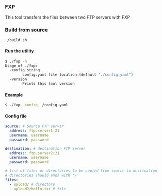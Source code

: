### FXP
This tool transfers the files between two FTP servers with FXP

### Build from source
```sh
./build.sh
```

#### Run the utility
```sh
$ ./fxp -h
Usage of ./fxp:
  -config string
        config.yaml file location (default "./config.yaml")
  -version
        Prints this tool version
```
#### Example
```sh
$ ./fxp -config ./config.yaml
```


#### Config file
```yaml
source: # Source FTP server
  address: ftp.server1:21
  username: username
  password: password

destination: # destination FTP server
  address: ftp.server2:21
  username: username
  password: password

# list of files or directories to be copied from source to destination on FXP mode
# directories should ends with '/'
files: 
  - upload/ # directory
  - upload2/hello.txt # file
```

